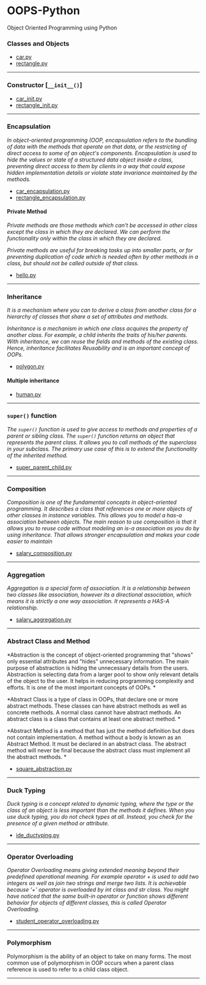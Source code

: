 # OOPS-Python
Object Oriented Programming using Python

### Classes and Objects
- [car.py](car.py)
- [rectangle.py](rectangle.py)


- - -


### Constructor [`__init__()`]
- [car_init.py](car_init.py)
- [rectangle_init.py](rectangle_init.py)

- - -

### Encapsulation
*In object-oriented programming (OOP, encapsulation refers to the bundling of data with the methods that operate on that data, or the restricting of direct access to some of an object's components. Encapsulation is used to hide the values or state of a structured data object inside a class, preventing direct access to them by clients in a way that could expose hidden implementation details or violate state invariance maintained by the methods.*

- [car_encapsulation.py](car_encapsulation.py)
- [rectangle_encapsulation.py](rectangle_encapsulation.py)

#### Private Method

*Private methods are those methods which can't be accessed in other class except the class in which they are declared. We can perform the functionality only within the class in which they are declared.*

*Private methods are useful for breaking tasks up into smaller parts, or for preventing duplication of code which is needed often by other methods in a class, but should not be called outside of that class.*

- [hello.py](hello.py)

- - -
### Inheritance

*It is a mechanism where you can to derive a class from another class for a hierarchy of classes that share a set of attributes and methods.*

*Inheritance is a mechanism in which one class acquires the property of another class. For example, a child inherits the traits of his/her parents. With inheritance, we can reuse the fields and methods of the existing class. Hence, inheritance facilitates Reusability and is an important concept of OOPs.*

- [polygon.py](polygon.py)

#### Multiple inheritance

- [human.py](human.py)


- - -

### `super()` function

*The `super()` function is used to give access to methods and properties of a parent or sibling class. The `super()` function returns an object that represents the parent class. It allows you to call methods of the superclass in your subclass. The primary use case of this is to extend the functionality of the inherited method.*

- [super_parent_child.py](super_parent_child.py)

- - -
### Composition

*Composition is one of the fundamental concepts in object-oriented programming. It describes a class that references one or more objects of other classes in instance variables. This allows you to model a has-a association between objects. The main reason to use composition is that it allows you to reuse code without modeling an is-a association as you do by using inheritance. That allows stronger encapsulation and makes your code easier to maintain*

- [salary_composition.py](salary_composition.py)

- - -
### Aggregation

*Aggregation is a special form of association. It is a relationship between two classes like association, however its a directional association, which means it is strictly a one way association. It represents a HAS-A relationship.*

- [salary_aggregation.py](salary_aggregation.py)

- - - 

### Abstract Class and Method

*Abstraction is the concept of object-oriented programming that "shows" only essential attributes and "hides" unnecessary information. The main purpose of abstraction is hiding the unnecessary details from the users. Abstraction is selecting data from a larger pool to show only relevant details of the object to the user. It helps in reducing programming complexity and efforts. It is one of the most important concepts of OOPs.
*

*Abstract Class is a type of class in OOPs, that declare one or more abstract methods. These classes can have abstract methods as well as concrete methods. A normal class cannot have abstract methods. An abstract class is a class that contains at least one abstract method.
*

*Abstract Method is a method that has just the method definition but does not contain implementation. A method without a body is known as an Abstract Method. It must be declared in an abstract class. The abstract method will never be final because the abstract class must implement all the abstract methods.
*

- [square_abstraction.py](square_abstraction.py)

- - -

### Duck Typing

*Duck typing is a concept related to dynamic typing, where the type or the class of an object is less important than the methods it defines. When you use duck typing, you do not check types at all. Instead, you check for the presence of a given method or attribute.*

- [ide_ductyping.py](ide_ductyping.py)

- - -

### Operator Overloading

*Operator Overloading means giving extended meaning beyond their predefined operational meaning. For example operator + is used to add two integers as well as join two strings and merge two lists. It is achievable because ‘+’ operator is overloaded by int class and str class. You might have noticed that the same built-in operator or function shows different behavior for objects of different classes, this is called Operator Overloading.*

- [student_operator_overloading.py](student_operator_overloading.py)

- - -

### Polymorphism

Polymorphism is the ability of an object to take on many forms. The most common use of polymorphism in OOP occurs when a parent class reference is used to refer to a child class object.



- - -
